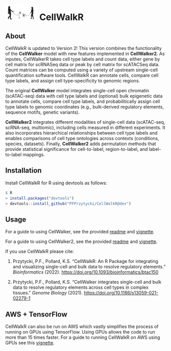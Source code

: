 <img src="examples/CellWalkR_Vignette_files/figure-markdown_github/cellwalker2_icon.png" id="id" class="class" width="100" height="50" /> CellWalkR
================

## About

CellWalkR is updated to Version 2! This version combines the functionality of the **CellWalker** model with new features implemented in 
**CellWalker2**. 
As inputes, CellWalkerR takes cell type labels and count data, either gene by cell matrix for scRNASeq data or peak by cell matrix for scATACSeq data. 
Count matrices can be computed using a variety of upstream single-cell quantification software tools. 
CellWalkR can annotate cells, compare cell type labels, and assign cell type-specificity to genomic regions. 

The original **CellWalker** model integrates single-cell open chromatin (scATAC-seq) data with cell type labels and (optional) 
bulk epigenetic data to annotate cells, compare cell type labels, and probabilitically assign cell type labels to genomic coordinates (e.g., 
bulk-derived regulatory elements, sequence motifs, genetic variants). 

**CellWalker2** integrates different modalities of single-cell data (scATAC-seq, scRNA-seq, multiomic), 
including cells measured in different experiments. It also incorporates hierarchical relationships between cell type labels and enables comparisons of
cell type ontologies across contexts (conditions, species, datasets). 
Finally, **CellWalker2** adds permutation methods that provide statistical significance for cell-to-label, region-to-label, and label-to-label mappings. 

## Installation

Install CellWalkR for R using devtools as follows:

``` r
$ R
> install.packages("devtools")
> devtools::install_github("PFPrzytycki/CellWalkR@dev")
```

## Usage

For a guide to using CellWalker, see the provided
[readme](CellWalker.md) and [vignette](examples/CellWalkR_Vignette.md). 

For a guide to using CellWalker2, see the provided
[readme](CellWalker2.md) and [vignette](examples/CellWalker2_Vignette.md). 

If you use CellWalkR please cite:

1.  Przytycki, P.F., Pollard, K.S. “CellWalkR: An R Package for
    integrating and visualizing single-cell and bulk data to resolve
    regulatory elements.” *Bioinformatics* (2022).
    <https://doi.org/10.1093/bioinformatics/btac150>

2.  Przytycki, P.F., Pollard, K.S. “CellWalker integrates single-cell
    and bulk data to resolve regulatory elements across cell types in
    complex tissues.” *Genome Biology* (2021).
    <https://doi.org/10.1186/s13059-021-02279-1>

## AWS + TensorFlow

CellWalkR can also be run on AWS which vastly simplifies the process of
running on GPUs using TensorFlow. Using GPUs allows the code to run more
than 15 times faster. For a guide to running CellWalkR on AWS using GPUs
see this [vignette](examples/CellWalkR_TensorFlow_Vignette.md).
